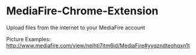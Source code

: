 MediaFire-Chrome-Extension
==========================

Upload files from the internet to your MediaFire account


Picture Examples:
http://www.mediafire.com/view/neihti7itm6id/MediaFire#yyqzndteohqxn1t
